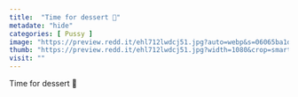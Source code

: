 ```yaml
---
title:  "Time for dessert 🍬"
metadate: "hide"
categories: [ Pussy ]
image: "https://preview.redd.it/ehl712lwdcj51.jpg?auto=webp&s=06065ba1dc9f959b3ba5aff5f61d35c9b0b35e94"
thumb: "https://preview.redd.it/ehl712lwdcj51.jpg?width=1080&crop=smart&auto=webp&s=df85dc25bea5feda6bf30a5448db3233048620ee"
visit: ""
---
```

Time for dessert 🍬
